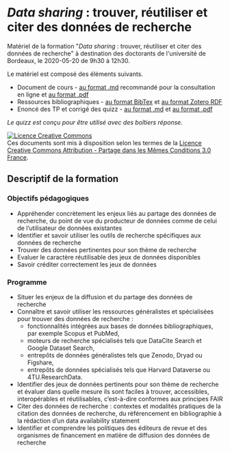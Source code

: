 # _Data sharing_ : trouver, réutiliser et citer des données de recherche

Matériel de la formation "_Data sharing_ : trouver, réutiliser et citer des données de recherche" à destination des doctorants de l'université de Bordeaux, le 2020-05-20 de 9h30 à 12h30.

Le matériel est composé des éléments suivants.

* Document de cours - [au format .md](https://github.com/fflamerie/ED_datasharing/blob/master/content/ED_datasharing.md) recommandé pour la consultation en ligne et [au format .pdf](https://github.com/fflamerie/ED_datasharing/blob/master/content/ED_datasharing.pdf)
* Ressources bibliographiques - [au format BibTex](https://github.com/fflamerie/ED_datasharing/blob/master/content/ED_datasharing_biblio.bib) et [au format Zotero RDF](https://github.com/fflamerie/ED_datasharing/blob/master/content/ED_datasharing_biblio.rdf)
* Enoncé des TP et corrigé des quizz - [au format .md](https://github.com/fflamerie/ED_datasharing/blob/master/content/ED_datasharing_tp.md) et [au format .pdf](https://github.com/fflamerie/ED_datasharing/blob/master/content/ED_datasharing_tp.pdf)

_Le quizz est conçu pour être utilisé avec des boîtiers réponse._

<a rel="license" href="http://creativecommons.org/licenses/by-sa/3.0/fr/"><img alt="Licence Creative Commons" style="border-width:0" src="https://i.creativecommons.org/l/by-sa/3.0/fr/88x31.png" /></a><br />Ces documents sont mis à disposition selon les termes de la <a rel="license" href="http://creativecommons.org/licenses/by-sa/3.0/fr/">Licence Creative Commons Attribution -  Partage dans les Mêmes Conditions 3.0 France</a>.

## Descriptif de la formation

### Objectifs pédagogiques

* Appréhender concrètement les enjeux liés au partage des données de recherche, du point de vue du producteur de données comme de celui de l’utilisateur de données existantes
* Identifier et savoir utiliser les outils de recherche spécifiques aux données de recherche
* Trouver des données pertinentes pour son thème de recherche
* Evaluer le caractère réutilisable des jeux de données disponibles
* Savoir créditer correctement les jeux de données


### Programme

* Situer les enjeux de la diffusion et du partage des données de recherche
* Connaître et savoir utiliser les ressources généralistes et spécialisées pour trouver des données de recherche :
  * fonctionnalités intégrées aux bases de données bibliographiques, par exemple Scopus et PubMed,
  * moteurs de recherche spécialisés tels que DataCite Search et Google Dataset Search,
  * entrepôts de données généralistes tels que Zenodo, Dryad ou Figshare,
  * entrepôts de données spécialisés tels que Harvard Dataverse ou 4TU.ResearchData.
* Identifier des jeux de données pertinents pour son thème de recherche et évaluer dans quelle mesure ils sont faciles à trouver, accessibles, interopérables et réutilisables, c’est-à-dire conformes aux principes FAIR
* Citer des données de recherche : contextes et modalités pratiques de la citation des données de recherche, du référencement en bibliographie à la rédaction d’un data availability statement
* Identifier et comprendre les politiques des éditeurs de revue et des organismes de financement en matière de diffusion des données de recherche
